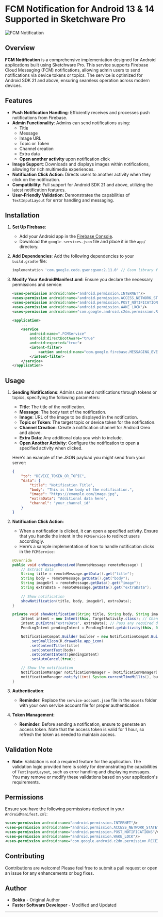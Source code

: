 # FCM Notification for Android 13 & 14 Supported in Sketchware Pro

![FCM Notification](https://i.ibb.co.com/hRzqZCB/Yellow-and-Black-Modern-Attractive-You-Tube-Thumbnail.png)  <!-- Replace with the actual path of your image -->

## Overview

**FCM Notification** is a comprehensive implementation designed for Android applications built using Sketchware Pro. This service supports Firebase Cloud Messaging (FCM) notifications, allowing admin users to send notifications via device tokens or topics. The service is optimized for Android SDK 21 and above, ensuring seamless operation across modern devices.

## Features

- **Push Notification Handling**: Efficiently receives and processes push notifications from Firebase.
- **Admin Functionality**: Admins can send notifications using:
  - Title
  - Message
  - Image URL
  - Topic or Token
  - Channel creation
  - Extra data
  - **Open another activity** upon notification click
- **Image Support**: Downloads and displays images within notifications, allowing for rich multimedia experiences.
- **Notification Click Action**: Directs users to another activity when they click on the notification.
- **Compatibility**: Full support for Android SDK 21 and above, utilizing the latest notification features.
- **User-Friendly Validation**: Demonstrates the capabilities of `TextInputLayout` for error handling and messaging.

## Installation

1. **Set Up Firebase**:
   - Add your Android app in the [Firebase Console](https://console.firebase.google.com/).
   - Download the `google-services.json` file and place it in the `app/` directory.

2. **Add Dependencies**:
   Add the following dependencies to your `build.gradle` file:

   ```groovy
   implementation 'com.google.code.gson:gson:2.11.0' // Gson library for JSON handling
   ```

3. **Modify Your AndroidManifest.xml**:
   Ensure you declare the necessary permissions and service:

   ```xml
   <uses-permission android:name="android.permission.INTERNET"/>
   <uses-permission android:name="android.permission.ACCESS_NETWORK_STATE"/>
   <uses-permission android:name="android.permission.POST_NOTIFICATIONS"/> <!-- Required for Android 13+ -->
   <uses-permission android:name="android.permission.WAKE_LOCK"/>
   <uses-permission android:name="com.google.android.c2dm.permission.RECEIVE"/>

   <application>
       ...
       <service
           android:name=".FCMService"
           android:directBootAware="true"
           android:exported="true">
           <intent-filter>
               <action android:name="com.google.firebase.MESSAGING_EVENT" />
           </intent-filter>
       </service>
   </application>
   ```

## Usage

1. **Sending Notifications**: Admins can send notifications through tokens or topics, specifying the following parameters:

   - **Title**: The title of the notification.
   - **Message**: The body text of the notification.
   - **Image**: URL of the image to be displayed in the notification.
   - **Topic or Token**: The target topic or device token for the notification.
   - **Channel Creation**: Create a notification channel for Android Oreo and above.
   - **Extra Data**: Any additional data you wish to include.
   - **Open Another Activity**: Configure the notification to open a specified activity when clicked.

   Here's an example of the JSON payload you might send from your server:

   ```json
   {
       "to": "DEVICE_TOKEN_OR_TOPIC",
       "data": {
           "title": "Notification Title",
           "body": "This is the body of the notification.",
           "image": "https://example.com/image.jpg",
           "extraData": "Additional data here",
           "channel": "your_channel_id"
       }
   }
   ```

2. **Notification Click Action**:
   - When a notification is clicked, it can open a specified activity. Ensure that you handle the intent in the `FCMService` to redirect users accordingly. 
   - Here’s a sample implementation of how to handle notification clicks in the `FCMService`:

   ```java
   @Override
   public void onMessageReceived(RemoteMessage remoteMessage) {
       // Extract data
       String title = remoteMessage.getData().get("title");
       String body = remoteMessage.getData().get("body");
       String imageUrl = remoteMessage.getData().get("image");
       String extraData = remoteMessage.getData().get("extraData");
       
       // Show notification
       showNotification(title, body, imageUrl, extraData);
   }

   private void showNotification(String title, String body, String imageUrl, String extraData) {
       Intent intent = new Intent(this, TargetActivity.class); // Change to your target activity
       intent.putExtra("extraData", extraData); // Pass any required data
       PendingIntent pendingIntent = PendingIntent.getActivity(this, 0, intent, PendingIntent.FLAG_UPDATE_CURRENT | PendingIntent.FLAG_IMMUTABLE);

       NotificationCompat.Builder builder = new NotificationCompat.Builder(this, CHANNEL_ID)
           .setSmallIcon(R.drawable.app_icon)
           .setContentTitle(title)
           .setContentText(body)
           .setContentIntent(pendingIntent)
           .setAutoCancel(true);

       // Show the notification
       NotificationManager notificationManager = (NotificationManager) getSystemService(Context.NOTIFICATION_SERVICE);
       notificationManager.notify((int) System.currentTimeMillis(), builder.build());
   }
   ```

3. **Authentication**:
   - **Reminder**: Replace the `service-account.json` file in the `assets` folder with your own service account file for proper authentication.

4. **Token Management**:
   - **Reminder**: Before sending a notification, ensure to generate an access token. Note that the access token is valid for 1 hour, so refresh the token as needed to maintain access.

## Validation Note

- **Note**: Validation is not a required feature for the application. The validation logic provided here is solely for demonstrating the capabilities of `TextInputLayout`, such as error handling and displaying messages. You may remove or modify these validations based on your application's requirements.

## Permissions

Ensure you have the following permissions declared in your `AndroidManifest.xml`:

```xml
<uses-permission android:name="android.permission.INTERNET"/>
<uses-permission android:name="android.permission.ACCESS_NETWORK_STATE"/>
<uses-permission android:name="android.permission.POST_NOTIFICATIONS"/> <!-- Required for Android 13+ -->
<uses-permission android:name="android.permission.WAKE_LOCK"/>
<uses-permission android:name="com.google.android.c2dm.permission.RECEIVE"/>
```

## Contributing

Contributions are welcome! Please feel free to submit a pull request or open an issue for any enhancements or bug fixes.

## Author

- **Bokku** - Original Author
- **Faster Software Developer** - Modified and Updated

---

